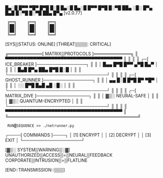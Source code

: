 █▄░█ █▀▀ ▀█▀ █▀█ █░█ █▄░█ █▄░█ █▀▀ █▀█
█░▀█ ██▄ ░█░ █▀▄ █▄█ █░▀█ █░▀█ ██▄ █▀▄  [v2.0.77]

     ╔══╗     ╔══╗     ╔══╗ 
     ║██║     ║██║     ║██║
     ║██║     ║██║     ║██║
     ╚══╝     ╚══╝     ╚══╝

[SYS▒STATUS: ONLINE]
[THREAT▒▒▒▒: CRITICAL]

╔═══════════[ MATRIX▒PROTOCOLS ]════════════╗
║ ▀▀▀▀▀▀▀▀▀▀▀▀▀▀▀▀▀▀▀▀▀▀▀▀▀▀▀▀▀▀▀▀▀▀▀▀▀▀ ║
║                                          ║
║    ┌─[ ICE_BREAKER ]────────────────┐   ║
║    │  █▄▄ █▀█ █▀▀ ▄▀█ █▄▀          │   ║
║    │  █▄█ █▀▄ ██▄ █▀█ █░█          │   ║
║    └────────────────────────────────┘   ║
║                                          ║
║    ┌─[ GHOST_RUNNER ]────────────────┐  ║
║    │ ▄▄ █░█ █▀█ █▀ ▀█▀              │  ║
║    │ ░░ █▀█ █▄█ ▄█ ░█░              │  ║
║    └────────────────────────────────┘   ║
║                                          ║
║    ┌─[ MATRIX_DIVE ]─────────────────┐  ║
║    │ ▓▒░ NEURAL-SAFE                 │  ║
║    │ ▓▒░ QUANTUM-ENCRYPTED           │  ║
║    └────────────────────────────────┘   ║
║                                          ║
║ ▀▀▀▀▀▀▀▀▀▀▀▀▀▀▀▀▀▀▀▀▀▀▀▀▀▀▀▀▀▀▀▀▀▀▀▀▀▀ ║
╚══════════════════════════════════════════╝

     RUN▒SEQUENCE >> ./netrunner.py
     
┌────[ COMMANDS ]────┐
│ [1] ENCRYPT       │
│ [2] DECRYPT       │
│ [3] EXIT         │
└───────────────────┘

[▓▒░ SYSTEM▒WARNING▒░▓]
UNAUTHORIZED▒ACCESS▒=▒NEURAL▒FEEDBACK
CORPORATE▒INTRUSION▒=▒FLATLINE

[END::TRANSMISSION::▒▒▒]
